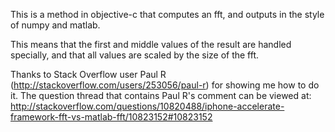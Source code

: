 This is a method in objective-c that computes an fft, and outputs in the style of numpy and matlab. 

This means that the first and middle values of the result are handled specially, and that all values are scaled by the size of the fft. 

Thanks to Stack Overflow user Paul R (http://stackoverflow.com/users/253056/paul-r) for showing me how to do it. The question thread that contains Paul R's comment can be viewed at: http://stackoverflow.com/questions/10820488/iphone-accelerate-framework-fft-vs-matlab-fft/10823152#10823152



